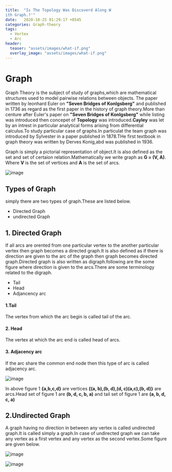 ```yaml
---
title:  "Is The Topology Was Discoverd Along W
ith Graph.?'"
date:   2020-10-25 01:29:17 +0545
categories: Graph-theory
tags:
  - Vertex
  - Arc
header:
  teaser: "assets/images/what-if.png"
  overlay_image: "assets/images/what-if.png"
---
```


# Graph 
Graph Theory is the subject of study of graphs,which are mathematical structures  used to model pairwise relations between objects.
The paper written by leonhard Euler on **"Seven Bridges of Konlgsberg"** and published in 1736 as regard as the first paper in the history of graph theory.More than centure after Euler's paper on 
**"Seven Bridges of Konlgsberg"** while listing was introduced then concepet of  **Topology** was introduced.**Cayley** was let by an intrest in particular analytical forms arising from differential calculus.To study particular case of graphs.In particulat the team graph was introduced by Sylvester in a paper published in 1878.THe first textbook in graph theory  was written by Derves Konig,abd was published in 1936.

Graph is simply a pictorial representation of object.It is also defined as the set and set of certaion relation.Mathematically we write graph as **G = (V, A)**. Where **V** is the set of vertices and **A** is the set of arcs.

![image]({{site.url}}/assets/Math_blog/7.PNG)

## Types of Graph 
simply there are two types of graph.These are listed below.
* Directed Graph
* undirected Graph
## 1. Directed Graph
If  all arcs are orented from one particular vertex to the another particular vertex then graph becomes a directed graph.It is also defined as if there is direction are given to the arc of the graph then graph becomes directed graph.Directed graph is also written as digraph.following are the some figure where direction is given to the arcs.There are some terminology related to the digraph.

* Tail 
* Head
* Adjancency arc
#### 1.Tail
The vertex from which the arc begin is called tail of the arc.
#### 2. Head 
The vertex at which the arc end is called head of arcs.
#### 3. Adjacency  arc
If the arc share the common end node then this type of arc is called adjacency arc.

![image]({{site.url}}/assets/Math_blog/9.PNG)

In above figure 1 **{a,b,c,d}** are vertices **{(a, b),(b, d),(d, c)(a,c),(b, d)}** are arcs.Head set of figure 1 are **(b, d, c, b, a)** and tail set of figure 1 are **(a, b, d, c, a)**

## 2.Undirected Graph
A graph having no direction in between any vertex is called undirected graph.It is called simply a graph.In case of undirected graph we can take any vertex as a first vertex and any vertex as the second vertex.Some figure are given below.

![image]({{site.url}}/assets/Math_blog/11.PNG)

![image]({{site.url}}/assets/Math_blog/10.PNG)
